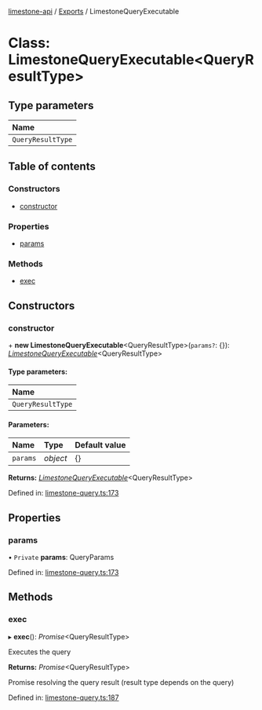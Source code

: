 [limestone-api](../README.md) / [Exports](../modules.md) / LimestoneQueryExecutable

# Class: LimestoneQueryExecutable<QueryResultType\>

## Type parameters

| Name |
| :------ |
| `QueryResultType` |

## Table of contents

### Constructors

- [constructor](limestonequeryexecutable.md#constructor)

### Properties

- [params](limestonequeryexecutable.md#params)

### Methods

- [exec](limestonequeryexecutable.md#exec)

## Constructors

### constructor

\+ **new LimestoneQueryExecutable**<QueryResultType\>(`params?`: {}): [*LimestoneQueryExecutable*](limestonequeryexecutable.md)<QueryResultType\>

#### Type parameters:

| Name |
| :------ |
| `QueryResultType` |

#### Parameters:

| Name | Type | Default value |
| :------ | :------ | :------ |
| `params` | *object* | {} |

**Returns:** [*LimestoneQueryExecutable*](limestonequeryexecutable.md)<QueryResultType\>

Defined in: [limestone-query.ts:173](https://github.com/limestone-finance/limestone-api/blob/3d4422c/src/limestone-query.ts#L173)

## Properties

### params

• `Private` **params**: QueryParams

Defined in: [limestone-query.ts:173](https://github.com/limestone-finance/limestone-api/blob/3d4422c/src/limestone-query.ts#L173)

## Methods

### exec

▸ **exec**(): *Promise*<QueryResultType\>

Executes the query

**Returns:** *Promise*<QueryResultType\>

Promise resolving the query result (result type depends on the query)

Defined in: [limestone-query.ts:187](https://github.com/limestone-finance/limestone-api/blob/3d4422c/src/limestone-query.ts#L187)
